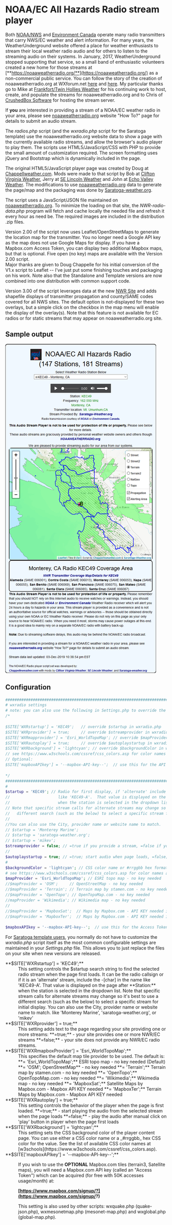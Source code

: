 # NOAA/EC All Hazards Radio stream player

Both [NOAA/NWS](https://www.weather.gov/nwr/) and [Environment Canada](https://www.ec.gc.ca/meteo-weather/default.asp?lang=En&n=792F2D20-1) operate many radio transmitters that carry NWS/EC weather and alert information. For many years, the WeatherUnderground website offered a place for weather enthusiasts to stream their local weather radio audio and for others to listen to the streaming audio on their systems. In January, 2017, WeatherUnderground stopped supporting that service, so a small band of enthusiastic volunteers created a new home for those streams at [**https://noaaweatherradio.org/**](https://noaaweatherradio.org/) as a non-commercial public service. You can follow the story of the creation of noaaweatherradio.org at WXforum.net [here](https://www.wxforum.net/index.php?topic=30900.0) and [here](https://www.wxforum.net/index.php?topic=31396.0). My particular thanks go to Mike at [Frankfort/Twin Hollies Weather](https://frankfortweather.us/) for his continuing work to host, create, and populate the streams for noaaweatherradio.org and to Chris of [CrushedBox Software](https://crushedboxsoftware.com/) for hosting the stream server.

If **you** are interested in providing a stream of a NOAA/EC weather radio in your area, please see [noaaweatherradio.org](https://noaaweatherradio.org/) website "How To?" page for details to submit an audio stream.

The _radios.php_ script (and the _wxradio.php_ script for the Saratoga template) use the noaaweatherradio.org website data to show a page with the currently available radio streams, and allow the browser's audio player to play them. The scripts use HTML5/JavaScript/CSS with PHP to provide the small amount of customization required. The screen formatting uses jQuery and Bootstrap which is dynamically included in the page.

The original HTML5/JavaScript player page was created by Doug at [Chappellweather.com](https://chappelleweather.com/). Mods were made to that script by Bob at [Clifton Virginia Weather](https://cliftonvaweather.com/), Jerry at [SE Lincoln Weather](https://www.gwwilkins.org/) and John at [Echo Valley Weather](https://salineweather.com/). The modifications to use [noaaweatherradio.org](https://noaaweatherradio.org/) data to generate the page/map and the packaging was done by [Saratoga-weather.org](https://saratoga-weather.org/).

The script uses a JavaScript/JSON file maintained on [noaaweatherradio.org](https://noaaweatherradio.org/). To minimize the loading on that site, the _NWR-radio-data.php_ program will fetch and cache locally the needed file and refresh it every hour as need be. The required images are included in the distribution .zip files.

Version 2.00 of the script now uses Leaflet/OpenStreetMaps to generate the location map for the transmitter. You no longer need a Google API key as the map does not use Google Maps for display. If you have a Mapbox.com Access Token, you can display two additional Mapbox maps, but that is optional. Five open (no key) maps are available with the Version 2.00 script.  
Major thanks are given to Doug Chappelle for his initial conversion of the V1.x script to Leaflet -- I've just put some finishing touches and packaging on his work. Note also that the Standalone and Template versions are now combined into one distribution with common support code.

Version 3.00 of the script leverages data at the new [NWR Site](https://www.weather.gov/nwr/) and adds shapefile displays of
transmitter propagation and county/SAME codes covered for all NWS sites.  The default option is not-displayed for these two overlays,
but a simple click on the checkbox in the map menu will enable the display of the overlay(s).
Note that this feature is not available for EC radios or for static streams that may appear on noaaweatherradio.org site.
## Sample output

<img src="sample-output.png" alt="screen capture of sample output">

## Configuration

```php
############################################################################
# wxradio settings
# note: you can also use the following in Settings.php to override the below settings:
/*

$SITE['WXRstartup'] = 'KEC49';   // override $startup in wxradio.php
$SITE['WXRprovider'] = true;     // override $streamprovider in wxradio.php
$SITE['WXRmapprovider'] = 'Esri_WorldTopoMap'; // override $mapProvider in wxradio.php
$SITE['WXRautoplay'] = true;     // override $autoplaystartup in wxradio.php
$SITE['WXRbackground'] = 'lightcyan'; // override $backgroundColor in wxradio.php
// see https://www.w3schools.com/cssref/css_colors.asp for color names
// Optional:
$SITE['mapboxAPIkey'] = '--mapbox-API-key--';  // use this for the API key to MapBox

*/
############################################################################
#
$startup = 'KEC49'; // Radio for first display, if 'alternate' include the -[char] in the name
//                     like 'KEC49-A'.  That value is displayed on the page after Station:
//                     when the station is selected in the dropdown list.
// Note that specific stream calls for alternate streams may change so it's best to use a
//   different search (such as the below) to select a specific stream for initial display.
//
//You can also use the City, provider name or website name to match.
// $startup = 'Monterey Marine';
// $startup = 'saratoga-weather.org';
// $startup = 'mikev';
$streamprovider = false; // =true if you provide a stream, =false if you don't provide a stream
//
$autoplaystartup = true; // =true; start audio when page loads, =false; no autoplay on page load
#
$backgroundColor = 'lightcyan'; // CSS color name or #rrggbb hex format style for overall player
# see https://www.w3schools.com/cssref/css_colors.asp for color names and hex codes
$mapProvider = 'Esri_WorldTopoMap'; // ESRI topo map - no key needed
//$mapProvider = 'OSM';     // OpenStreetMap - no key needed
//$mapProvider = 'Terrain'; // Terrain map by stamen.com - no key needed
//$mapProvider = 'OpenTopo'; // OpenTopoMap.com - no key needed
//mapProvider = 'Wikimedia'; // Wikimedia map - no key needed
//
//$mapProvider = 'MapboxSat';  // Maps by Mapbox.com - API KEY needed in $mapboxAPIkey
//$mapProvider = 'MapboxTer';  // Maps by Mapbox.com - API KEY needed in $mapboxAPIkey

$mapboxAPIkey = '--mapbox-API-key--';  // use this for the Access Token (API key) to MapBox
```

For [Saratoga template users](https://saratoga-weather.org/wxtemplates/index.php), you normally do not have to customize the _wxradio.php_ script itself as the most common configurable settings are maintained in your _Settings.php_ file. This allows you to just replace the files on your site when new versions are released.

<dl>

<dt>**$SITE['WXRstartup'] = 'KEC49';**</dt>

<dd>This setting controls the $startup search string to find the selected radio stream when the page first loads.  
It can be the radio callsign or if it is an 'alternate' stream, include the -[char] in the name like 'KEC49-A'. That value is displayed on the page after **Station:** when the station is selected in the dropdown list.  
Note that specific stream calls for alternate streams may change so it's best to use a different search (such as the below) to select a specific stream for initial display. You can also use the City, provider name or website name to match. like  
'Monterey Marine', 'saratoga-weather.org', or 'mikev'  
</dd>

<dt>**$SITE['WXRprovider'] = true;**</dt>

<dd>This setting adds text to the page regarding your site providing one or more streams:  
**=true;** - your site provides one or more NWR/EC streams  
**=false;** - your site does not provide any NWR/EC radio streams.</dd>

<dt>**$SITE['WXRmapboxProvider'] = 'Esri_WorldTopoMap';**</dt>

<dd>This specifies the default map tile provider to be used. The default is:  
**= 'Esri_WorldTopoMap';** ESRI topo map - no key needed (Default)  
**= 'OSM'; OpenStreetMap** - no key needed  
**= 'Terrain';** Terrain map by stamen.com - no key needed  
**= 'OpenTopo';** OpenTopoMap.com - no key needed  
**= 'Wikimedia';** Wikimedia map - no key needed  
**= 'MapboxSat';** Satellite Maps by Mapbox.com - Mapbox API KEY needed  
**= 'MapboxTer';** Terrain Maps by Mapbox.com - Mapbox API KEY needed</dd>

<dt>**$SITE['WXRautoplay'] = true;**</dt>

<dd>This setting controls the behavior of the player when the page is first loaded.  
**=true;** - start playing the audio from the selected stream when the page loads  
**=false;** - play the audio after manual click on 'play' button in player when the page first loads</dd>

<dt>**$SITE['WXRbackground'] = 'lightcyan';**</dt>

<dd>This setting sets the CSS background color of the player content page. You can use either a CSS color name or a _#rrggbb_ hex CSS color for the value. See the list of available CSS color names at [w3schools](https://www.w3schools.com/cssref/css_colors.asp).</dd>

<dt>**$SITE['mapboxAPIkey'] = '--mapbox-API-key--';**</dt>

<dd>

If you wish to use the **OPTIONAL** Mapbox.com tiles (terrain3, Satellite maps), you will need a Mapbox.com API key (called an "Access Token") which can be acquired (for free with 50K accesses usage/month) at:

**[https://www.mapbox.com/signup/?](https://www.mapbox.com/signup/?)**  

This setting is also used by other scripts: wxquake.php (quake-json.php), wxmesonetmap.php (mesonet-map.php) and wxglobal.php (global-map.php).
</dd>
</dl>
